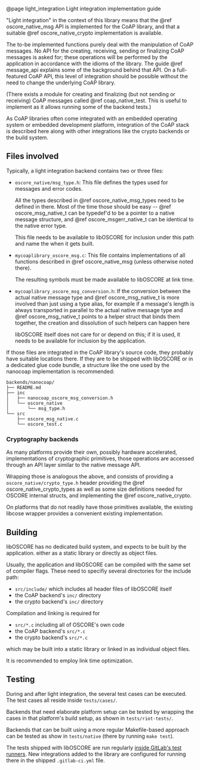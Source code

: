@page light_integration Light integration implementation guide

"Light integration" in the context of this library means that
the @ref oscore_native_msg API is implemented for the CoAP library,
and that a suitable @ref oscore_native_crypto implementation is available.

The to-be implemented functions purely deal with the manipulation of CoAP messages.
No API for the creating, receiving, sending or finalizing CoAP messages is asked for;
these operations will be performed by the application in accordance with the idioms of the library.
The guide @ref message_api explains some of the background behind that API.
On a full-featured CoAP API, this level of integration should be possible without the need to change the underlying CoAP library.

(There exists a module for creating and finalizing (but not sending or receiving) CoAP messages
called @ref coap_native_test.
This is useful to implement as it allows running some of the backend tests.)

As CoAP libraries often come integrated with an embedded operating system
or embedded development platform,
integration of the CoAP stack is described here along with other integrations
like the crypto backends or the build system.

Files involved
--------------

Typically, a light integration backend contains two or three files:

* `oscore_native/msg_type.h`:
  This file defines the types used for messages and error codes.

  All the types described in @ref oscore_native_msg_types need to be defined in there.
  Most of the time those should be easy -- @ref oscore_msg_native_t can be typedef'd to be a pointer to a native message structure, and @ref oscore_msgerr_native_t can be identical to the native error type.

  This file needs to be available to libOSCORE for inclusion under this path and name the when it gets built.

* `mycoaplibrary_oscore_msg.c`:
  This file contains implementations of all functions described in @ref oscore_native_msg
  (unless otherwise noted there).

  The resulting symbols must be made available to libOSCORE at link time.

* `mycoaplibrary_oscore_msg_conversion.h`:
  If the conversion between the actual native message type and @ref oscore_msg_native_t is more involved than just using a type alias,
  for example if a message's length is always transported in parallel to the actual native message type
  and @ref oscore_msg_native_t points to a helper struct that binds them together,
  the creation and dissolution of such helpers can happen here

  libOSCORE itself does not care for or depend on this;
  if it is used, it needs to be available for inclusion by the application.

If those files are integrated in the CoAP library's source code,
they probably have suitable locations there.
If they are to be shipped with libOSCORE or in a dedicated glue code bundle,
a structure like the one used by the nanocoap implementation is recommended:

    backends/nanocoap/
    ├── README.md
    ├── inc
    │   ├── nanocoap_oscore_msg_conversion.h
    │   └── oscore_native
    │       └── msg_type.h
    └── src
        ├── oscore_msg_native.c
        └── oscore_test.c

### Cryptography backends

As many platforms provide their own, possibly hardware accelerated, implementations of cryptographic primitives,
those operations are accessed through an API layer similar to the native message API.

Wrapping those is analogous the above,
and consists of providing a `oscore_native/crypto_type.h` header providing the @ref oscore_native_crypto_types as well as some size definitions needed for OSCORE internal structs,
and implementing the @ref oscore_native_crypto.

On platforms that do not readily have those primitives available,
the existing libcose wrapper provides a convenient existing implementation.

Building
--------

libOSCORE has no dedicated build system,
and expects to be built by the application.
either as a static library or directly as object files.

Usually, the application and libOSCORE can be compiled with the same set of compiler flags.
These need to specifiy several directories for the include path:

* `src/include/` which includes all header files of libOSCORE itself
* the CoAP backend's `inc/` directory
* the crypto backend's `inc/` directory

Compilation and linking is required for

* `src/*.c` including all of OSCORE's own code
* the CoAP backend's `src/*.c`
* the crypto backend's `src/*.c`

which may be built into a static library or linked in as individual object files.

It is recommended to employ link time optimization.

Testing
-------

During and after light integration, the several test cases can be executed.
The test cases all reside inside `tests/cases/`.

Backends that need elaborate platform setup
can be tested by wrapping the cases in that platform's build setup,
as shown in `tests/riot-tests/`.

Backends that can be built using a more regular Makefile-based approach
can be tested as show in `tests/native` (there by running `make test`).

The tests shipped with libOSCORE are run regularly [inside GitLab's test runners](https://gitlab.com/oscore/liboscore/pipelines).
New integrations added to the library are configured for running there in the shipped `.gitlab-ci.yml` file.
